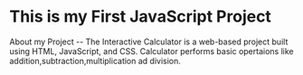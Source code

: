 # This is my First JavaScript Project

 About my Project -- The Interactive Calculator is a web-based project built using HTML, JavaScript, and CSS.
 Calculator performs basic opertaions like addition,subtraction,multiplication ad division.
